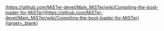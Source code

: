 [https://github.com/MiSTer-devel/Main_MiSTer/wiki/Compiling-the-boot-loader-for-MiSTer](https://github.com/MiSTer-devel/Main_MiSTer/wiki/Compiling-the-boot-loader-for-MiSTer){target=_blank}
